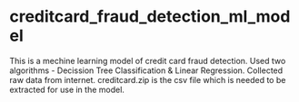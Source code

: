 # creditcard_fraud_detection_ml_model

This is a mechine learning model of credit card fraud detection.
Used two algorithms - Decission Tree Classification & Linear Regression.
Collected raw data from internet.
creditcard.zip is the csv file which is needed to be extracted for use in the model.
